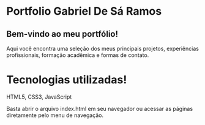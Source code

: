 # Portfolio Gabriel De Sá Ramos
## Bem-vindo ao meu portfólio!
Aqui você encontra uma seleção dos meus principais projetos, experiências profissionais, formação acadêmica e formas de contato.


# Tecnologias utilizadas!
HTML5, CSS3, JavaScript

Basta abrir o arquivo index.html em seu navegador ou acessar as páginas diretamente pelo menu de navegação.
